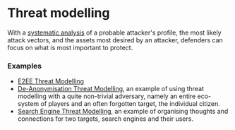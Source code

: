 # Threat modelling

With a [systematic analysis](https://github.com/tymyrddin/orchard/wiki/Profiling-adversaries) of a probable attacker's profile, the most likely attack vectors, and the assets most desired by an attacker, defenders can focus on what is most important to protect. 

### Examples

* [E2EE Threat Modelling](E2EE-threat-model)
* [De-Anonymisation Threat Modelling](DA-threat-model), an example of using threat modelling with a quite non-trivial adversary, namely an entire eco-system of players and an often forgotten target, the individual citizen.
* [Search Engine Threat Modelling](SE-threat-model), an example of organising thoughts and connections for two targets, search engines and their users.



